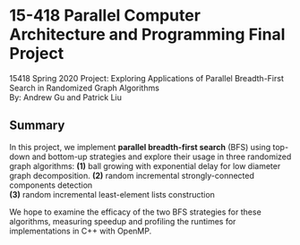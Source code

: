 # 15-418 Parallel Computer Architecture and Programming Final Project
15418 Spring 2020 Project: Exploring Applications of Parallel Breadth-First Search in Randomized Graph Algorithms  
By: Andrew Gu and Patrick Liu

## Summary
In this project, we implement **parallel breadth-first search** (BFS) using top-down and bottom-up strategies and explore their usage in three randomized graph algorithms: 
**(1)** ball growing with exponential delay for low diameter graph decomposition. 
**(2)** random incremental strongly-connected components detection  
**(3)** random incremental least-element lists construction  

We hope to examine the efficacy of the two BFS strategies for these algorithms, measuring speedup and profiling the runtimes for implementations in C++ with OpenMP.




